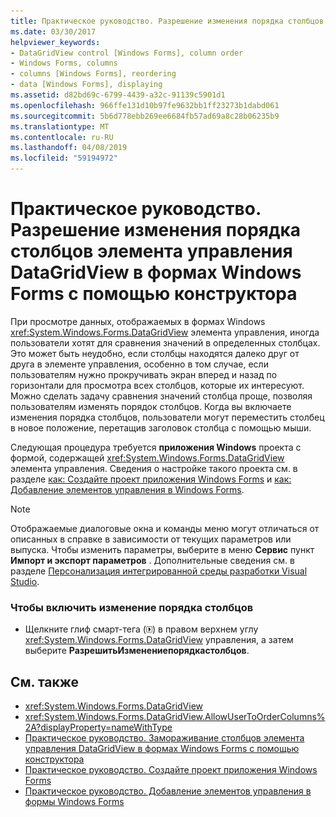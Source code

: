 ```yaml
---
title: Практическое руководство. Разрешение изменения порядка столбцов элемента управления DataGridView в формах Windows Forms с помощью конструктора
ms.date: 03/30/2017
helpviewer_keywords:
- DataGridView control [Windows Forms], column order
- Windows Forms, columns
- columns [Windows Forms], reordering
- data [Windows Forms], displaying
ms.assetid: d82bd69c-6799-4439-a32c-91139c5901d1
ms.openlocfilehash: 966ffe131d10b97fe9632bb1ff23273b1dabd061
ms.sourcegitcommit: 5b6d778ebb269ee6684fb57ad69a8c28b06235b9
ms.translationtype: MT
ms.contentlocale: ru-RU
ms.lasthandoff: 04/08/2019
ms.locfileid: "59194972"
---
```

# <a name="how-to-enable-column-reordering-in-the-windows-forms-datagridview-control-using-the-designer"></a>Практическое руководство. Разрешение изменения порядка столбцов элемента управления DataGridView в формах Windows Forms с помощью конструктора
При просмотре данных, отображаемых в формах Windows <xref:System.Windows.Forms.DataGridView> элемента управления, иногда пользователи хотят для сравнения значений в определенных столбцах. Это может быть неудобно, если столбцы находятся далеко друг от друга в элементе управления, особенно в том случае, если пользователям нужно прокручивать экран вперед и назад по горизонтали для просмотра всех столбцов, которые их интересуют. Можно сделать задачу сравнения значений столбца проще, позволяя пользователям изменять порядок столбцов. Когда вы включаете изменения порядка столбцов, пользователи могут переместить столбец в новое положение, перетащив заголовок столбца с помощью мыши.  
  
 Следующая процедура требуется **приложения Windows** проекта с формой, содержащей <xref:System.Windows.Forms.DataGridView> элемента управления. Сведения о настройке такого проекта см. в разделе [как: Создайте проект приложения Windows Forms](/visualstudio/ide/step-1-create-a-windows-forms-application-project) и [как: Добавление элементов управления в Windows Forms](how-to-add-controls-to-windows-forms.md).  
  
> [!NOTE]
>  Отображаемые диалоговые окна и команды меню могут отличаться от описанных в справке в зависимости от текущих параметров или выпуска. Чтобы изменить параметры, выберите в меню **Сервис** пункт **Импорт и экспорт параметров** . Дополнительные сведения см. в разделе [Персонализация интегрированной среды разработки Visual Studio](/visualstudio/ide/personalizing-the-visual-studio-ide).  
  
### <a name="to-enable-column-reordering"></a>Чтобы включить изменение порядка столбцов  
  
-   Щелкните глиф смарт-тега (![глиф смарт-тега](./media/vs-winformsmttagglyph.gif "VS_WinFormSmtTagGlyph")) в правом верхнем углу <xref:System.Windows.Forms.DataGridView> управления, а затем выберите **РазрешитьИзменениепорядкастолбцов**.  
  
## <a name="see-also"></a>См. также

- <xref:System.Windows.Forms.DataGridView>
- <xref:System.Windows.Forms.DataGridView.AllowUserToOrderColumns%2A?displayProperty=nameWithType>
- [Практическое руководство. Замораживание столбцов элемента управления DataGridView в формах Windows Forms с помощью конструктора](freeze-columns-in-the-datagrid-using-the-designer.md)
- [Практическое руководство. Создайте проект приложения Windows Forms](/visualstudio/ide/step-1-create-a-windows-forms-application-project)
- [Практическое руководство. Добавление элементов управления в формы Windows Forms](how-to-add-controls-to-windows-forms.md)

